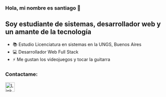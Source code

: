 ### Hola, mi nombre es santiago 👋

## Soy estudiante de sistemas, desarrollador web y un amante de la tecnología

- 📚 Estudio Licenciatura en sistemas en la UNGS, Buenos Aires
- 💻 Desarrollador Web Full Stack
- ⚡ Me gustan los videojuegos y tocar la guitarra

### Contactame:

<a href="https://linkedin.com/in/santiago-uria" target="blank"><img align="center" src="https://cdn.jsdelivr.net/npm/simple-icons@3.0.1/icons/linkedin.svg" alt="LinkedIn Santiago Uría" height="30" width="30" /></a>


